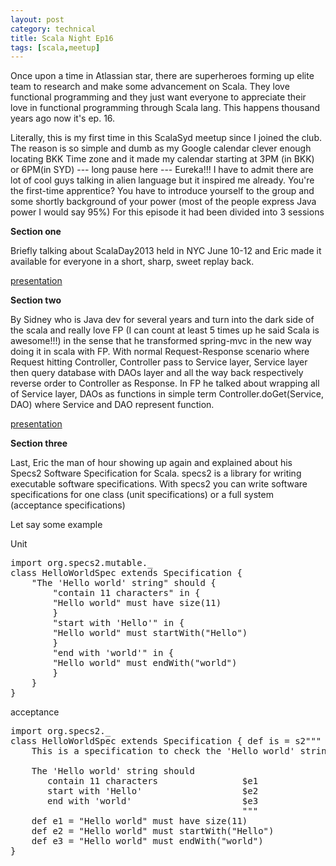 ```yaml
---
layout: post
category: technical
title: Scala Night Ep16
tags: [scala,meetup]
---
```


<p>Once upon a time in Atlassian star, there are superheroes forming up elite team to research and make some advancement on Scala. They love functional programming and they just want everyone to appreciate their love in functional programming through Scala lang. This happens thousand years ago now it's ep. 16.</p>

<!-- read more -->

<p>Literally, this is my first time in this ScalaSyd meetup since I joined the club. The reason is so simple and dumb as my Google calendar clever enough locating BKK Time zone and it made my calendar starting at 3PM (in BKK) or 6PM(in SYD)   --- long pause here --- Eureka!!!
I have to admit there are lot of cool guys talking in alien language but it inspired me already. You're the first-time apprentice? You have to introduce yourself to the group and some shortly background of your power (most of the people express Java power I would say 95%)
For this episode it had been divided into 3 sessions</p>
 
<strong>Section one</strong>
<p>Briefly talking about ScalaDay2013 held in NYC June 10-12 and Eric made it available for everyone in a short, sharp, sweet replay back.</p>
<a target="_blank" href="http://www.slideshare.net/etorreborre/scala-days2013-proxyfactorybeandelegate">presentation</a>

<strong>Section two</strong>
<p>By Sidney who is Java dev for several years and turn into the dark side of the scala and really love FP (I can count at least 5 times up he said Scala is awesome!!!) in the sense that he transformed spring-mvc in the new way doing it in scala with FP. With normal Request-Response scenario where Request hitting Controller, Controller pass to Service layer, Service layer then query database with DAOs  layer and all the way back respectively reverse order to Controller as Response. In FP he talked about wrapping all of Service layer, DAOs as functions in simple term Controller.doGet(Service, DAO) where Service and DAO represent function. </p>
<a target="_blank" href="http://sidneyshek.github.io/scalasyd-jul13/">presentation</a>

<strong>Section three</strong>
<p>Last, Eric the man of hour showing up again and explained about his Specs2 Software Specification for Scala. specs2 is a library for writing executable software specifications. With specs2 you can write software specifications for one class (unit specifications) or a full system (acceptance specifications)</p>

<p>Let say some example</p>

<p>Unit</p>

<pre class="prettyprint">
import org.specs2.mutable._
class HelloWorldSpec extends Specification {
    "The 'Hello world' string" should {
        "contain 11 characters" in {
        "Hello world" must have size(11)
        }
        "start with 'Hello'" in {
        "Hello world" must startWith("Hello")
        }
        "end with 'world'" in {
        "Hello world" must endWith("world")
        }
    }
}
</pre>	

acceptance

<pre class="prettyprint">
import org.specs2._
class HelloWorldSpec extends Specification { def is = s2"""
    This is a specification to check the 'Hello world' string
 
    The 'Hello world' string should
       contain 11 characters                $e1
       start with 'Hello'                   $e2
       end with 'world'                     $e3
                                            """
    def e1 = "Hello world" must have size(11)
    def e2 = "Hello world" must startWith("Hello")
    def e3 = "Hello world" must endWith("world")
}
</pre>	